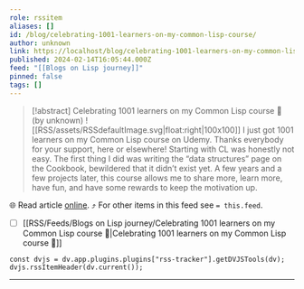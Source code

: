 ```yaml
---
role: rssitem
aliases: []
id: /blog/celebrating-1001-learners-on-my-common-lisp-course/
author: unknown
link: https://localhost/blog/celebrating-1001-learners-on-my-common-lisp-course/
published: 2024-02-14T16:05:44.000Z
feed: "[[Blogs on Lisp journey]]"
pinned: false
tags: []
---
```


> [!abstract] Celebrating 1001 learners on my Common Lisp course 🥳 (by unknown)
> ![[RSS/assets/RSSdefaultImage.svg|float:right|100x100]] I just got 1001 learners on my Common Lisp course on Udemy. Thanks everybody for your support, here or elsewhere! Starting with CL was honestly not easy. The first thing I did was writing the “data structures” page on the Cookbook, bewildered that it didn’t exist yet. A few years and a few projects later, this course allows me to share more, learn more, have fun, and have some rewards to keep the motivation up.

🌐 Read article [online](https://localhost/blog/celebrating-1001-learners-on-my-common-lisp-course/). ⤴ For other items in this feed see `= this.feed`.

- [ ] [[RSS/Feeds/Blogs on Lisp journey/Celebrating 1001 learners on my Common Lisp course 🥳|Celebrating 1001 learners on my Common Lisp course 🥳]]

~~~dataviewjs
const dvjs = dv.app.plugins.plugins["rss-tracker"].getDVJSTools(dv);
dvjs.rssItemHeader(dv.current());
~~~

- - -

